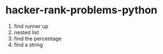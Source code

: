 # hacker-rank-problems-python

1)  find runner up
2)  nested list
3)  find the percentage
4)  find a string

